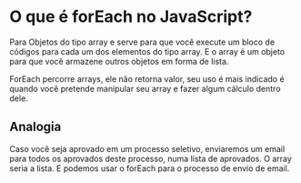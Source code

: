 # O que é forEach no JavaScript?
Para Objetos do tipo array e serve para que você execute um bloco de códigos para cada um dos elementos do tipo array. E o array é um objeto para que você armazene outros objetos em forma de lista.

ForEach percorre arrays, ele não retorna valor, seu uso é mais indicado é quando você pretende manipular seu array e fazer algum cálculo dentro dele.

## Analogia
Caso você seja aprovado em um processo seletivo, enviaremos um email para todos os aprovados deste processo, numa lista de aprovados. O array seria a lista. E podemos usar o forEach para o processo de envio de email.
